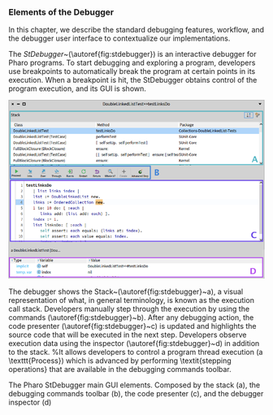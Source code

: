 ### Elements of the Debugger







In this chapter, we describe the standard debugging features, workflow, and the debugger user interface to contextualize our implementations.

The *StDebugger*~(\autoref{fig:stdebugger}) is an interactive debugger for Pharo programs.
To start debugging and exploring a program, developers use breakpoints to automatically break the program at certain points in its execution.
When a breakpoint is hit, the StDebugger obtains control of the program execution, and its GUI is shown.

![The debugger](graphics/stdebugger.png) 

The debugger shows the Stack~(\autoref{fig:stdebugger}~a), a visual representation of what, in general terminology, is known as the execution call stack.
Developers manually step through the execution by using the commands (\autoref{fig:stdebugger}~b).
After any debugging action, the code presenter (\autoref{fig:stdebugger}~c) is updated and highlights the source code that will be executed in the next step.
Developers observe execution data using the inspector (\autoref{fig:stdebugger}~d) in addition to the stack.
%It allows developers to control a program thread execution (a \texttt{Process}) which is advanced by performing \textit{stepping operations} that are available in the debugging commands toolbar.

The Pharo StDebugger main GUI elements. Composed by the stack (a), the debugging commands toolbar (b), the code presenter (c), and the debugger inspector (d)


